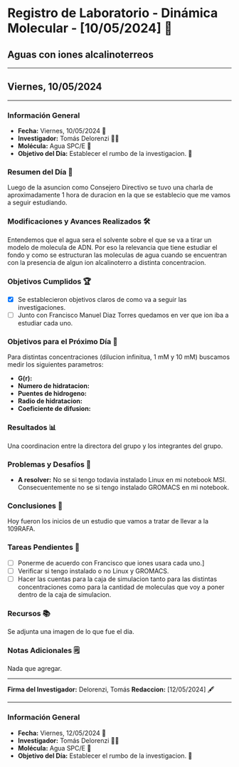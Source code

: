 # Registro de Laboratorio - Dinámica Molecular - [10/05/2024] 📆

## Aguas con iones alcalinoterreos
___

## Viernes, 10/05/2024
___

### Información General
- **Fecha:** Viernes, 10/05/2024 📆
- **Investigador:** Tomás Delorenzi 👨‍🔬
- **Molécula:** Agua SPC/E 🧪
- **Objetivo del Día:** Establecer el rumbo de la investigacion. 🎯

### Resumen del Día 📝
Luego de la asuncion como Consejero Directivo se tuvo una charla de aproximadamente 1 hora de duracion en la que se establecio que me vamos a seguir estudiando.

### Modificaciones y Avances Realizados 🛠️
Entendemos que el agua sera el solvente sobre el que se va a tirar un modelo de molecula de ADN. Por eso la relevancia que tiene estudiar el fondo y como se estructuran las moleculas de agua cuando se encuentran con la presencia de algun ion alcalinoterro a distinta concentracion.

### Objetivos Cumplidos 🏆
- [x] Se establecieron objetivos claros de como va a seguir las investigaciones.
- [ ] Junto con Francisco Manuel Diaz Torres quedamos en ver que ion iba a estudiar cada uno.
  
### Objetivos para el Próximo Día 🎯
Para distintas concentraciones (dilucion infinitua, 1 mM y 10 mM) buscamos medir los siguientes parametros:

- **G(r):**
- **Numero de hidratacion:**
- **Puentes de hidrogeno:** 
- **Radio de hidratacion:**
- **Coeficiente de difusion:**

### Resultados 📊
Una coordinacion entre la directora del grupo y los integrantes del grupo.

### Problemas y Desafíos 🚧
- **A resolver:** No se si tengo todavia instalado Linux en mi notebook MSI. Consecuentemente no se si tengo instalado GROMACS en mi notebook.

### Conclusiones 🧾
Hoy fueron los inicios de un estudio que vamos a tratar de llevar a la 109RAFA.

### Tareas Pendientes 📌
- [ ] Ponerme de acuerdo con Francisco que iones usara cada uno.]
- [ ] Verificar si tengo instalado o no Linux y GROMACS.
- [ ] Hacer las cuentas para la caja de simulacion tanto para las distintas concentraciones como para la cantidad de moleculas que voy a poner dentro de la caja de simulacion.

### Recursos 📚
Se adjunta una imagen de lo que fue el dia.

### Notas Adicionales 🗒️
Nada que agregar.

---

**Firma del Investigador:** Delorenzi, Tomás   **Redaccion:** [12/05/2024] 🖋️

***

### Información General
- **Fecha:** Viernes, 12/05/2024 📆
- **Investigador:** Tomás Delorenzi 👨‍🔬
- **Molécula:** Agua SPC/E 🧪
- **Objetivo del Día:** Establecer el rumbo de la investigacion. 🎯

